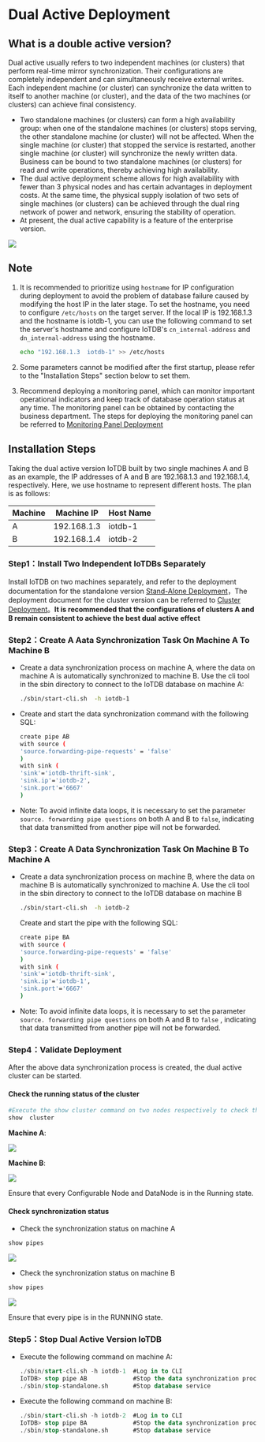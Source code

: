 <!--

    Licensed to the Apache Software Foundation (ASF) under one
    or more contributor license agreements.  See the NOTICE file
    distributed with this work for additional information
    regarding copyright ownership.  The ASF licenses this file
    to you under the Apache License, Version 2.0 (the
    "License"); you may not use this file except in compliance
    with the License.  You may obtain a copy of the License at
    
        http://www.apache.org/licenses/LICENSE-2.0
    
    Unless required by applicable law or agreed to in writing,
    software distributed under the License is distributed on an
    "AS IS" BASIS, WITHOUT WARRANTIES OR CONDITIONS OF ANY
    KIND, either express or implied.  See the License for the
    specific language governing permissions and limitations
    under the License.

-->
# Dual Active Deployment

## What is a double active version?

Dual active usually refers to two independent machines (or clusters) that perform real-time mirror synchronization. Their configurations are completely independent and can simultaneously receive external writes. Each independent machine (or cluster) can synchronize the data written to itself to another machine (or cluster), and the data of the two machines (or clusters) can achieve final consistency.

- Two standalone machines (or clusters) can form a high availability group: when one of the standalone machines (or clusters) stops serving, the other standalone machine (or cluster) will not be affected. When the single machine (or cluster) that stopped the service is restarted, another single machine (or cluster) will synchronize the newly written data. Business can be bound to two standalone machines (or clusters) for read and write operations, thereby achieving high availability.
- The dual active deployment scheme allows for high availability with fewer than 3 physical nodes and has certain advantages in deployment costs. At the same time, the physical supply isolation of two sets of single machines (or clusters) can be achieved through the dual ring network of power and network, ensuring the stability of operation.
- At present, the dual active capability is a feature of the enterprise version.

![](/img/20240731104336.png)

## Note

1. It is recommended to prioritize using `hostname` for IP configuration during deployment to avoid the problem of database failure caused by modifying the host IP in the later stage. To set the hostname, you need to configure `/etc/hosts` on the target server. If the local IP is 192.168.1.3 and the hostname is iotdb-1, you can use the following command to set the server's hostname and configure IoTDB's `cn_internal-address` and` dn_internal-address` using the hostname.

    ```Bash
    echo "192.168.1.3  iotdb-1" >> /etc/hosts 
    ```

2. Some parameters cannot be modified after the first startup, please refer to the "Installation Steps" section below to set them.

3. Recommend deploying a monitoring panel, which can monitor important operational indicators and keep track of database operation status at any time. The monitoring panel can be obtained by contacting the business department. The steps for deploying the monitoring panel can be referred to [Monitoring Panel Deployment](https://www.timecho.com/docs/UserGuide/latest/Deployment-and-Maintenance/Monitoring-panel-deployment.html)

## Installation Steps

Taking the dual active version IoTDB built by two single machines A and B as an example, the IP addresses of A and B are 192.168.1.3 and 192.168.1.4, respectively. Here, we use hostname to represent different hosts. The plan is as follows:

| Machine | Machine IP  | Host Name |
| ------- | ----------- | --------- |
| A       | 192.168.1.3 | iotdb-1   |
| B       | 192.168.1.4 | iotdb-2   |

### Step1：Install Two Independent IoTDBs Separately

Install IoTDB on two machines separately, and refer to the deployment documentation for the standalone version [Stand-Alone Deployment](../Deployment-and-Maintenance/Stand-Alone-Deployment_timecho.md)，The deployment document for the cluster version can be referred to [Cluster Deployment](../Deployment-and-Maintenance/Cluster-Deployment_timecho.md)。**It is recommended that the configurations of clusters A and B remain consistent to achieve the best dual active effect**

### Step2：Create A Aata Synchronization Task On Machine A To Machine B

- Create a data synchronization process on machine A, where the data on machine A is automatically synchronized to machine B. Use the cli tool in the sbin directory to connect to the IoTDB database on machine A:

    ```Bash
    ./sbin/start-cli.sh  -h iotdb-1
    ```

- Create and start the data synchronization command with the following SQL:

    ```Bash
    create pipe AB
    with source (
    'source.forwarding-pipe-requests' = 'false' 
    )
    with sink (
    'sink'='iotdb-thrift-sink',
    'sink.ip'='iotdb-2',
    'sink.port'='6667'
    )
    ```

- Note: To avoid infinite data loops, it is necessary to set the parameter `source. forwarding pipe questions` on both A and B to `false`, indicating that data transmitted from another pipe will not be forwarded.

### Step3：Create A Data Synchronization Task On Machine B To Machine A

- Create a data synchronization process on machine B, where the data on machine B is automatically synchronized to machine A. Use the cli tool in the sbin directory to connect to the IoTDB database on machine B

    ```Bash
    ./sbin/start-cli.sh  -h iotdb-2
    ```

    Create and start the pipe with the following SQL:

    ```Bash
    create pipe BA
    with source (
    'source.forwarding-pipe-requests' = 'false' 
    )
    with sink (
    'sink'='iotdb-thrift-sink',
    'sink.ip'='iotdb-1',
    'sink.port'='6667'
    )
    ```

- Note: To avoid infinite data loops, it is necessary to set the parameter `source. forwarding pipe questions` on both A and B to `false` , indicating that data transmitted from another pipe will not be forwarded.

### Step4：Validate Deployment

After the above data synchronization process is created, the dual active cluster can be started.

#### Check the running status of the cluster

```Bash
#Execute the show cluster command on two nodes respectively to check the status of IoTDB service
show  cluster
```

**Machine A**:

![](/img/%E5%8F%8C%E6%B4%BB-A.png)

**Machine B**:

![](/img/%E5%8F%8C%E6%B4%BB-B.png)

Ensure that every Configurable Node and DataNode is in the Running state.

#### Check synchronization status

- Check the synchronization status on machine A

```Bash
show pipes
```

![](/img/show%20pipes-A.png)

- Check the synchronization status on machine B

```Bash
show pipes
```

![](/img/show%20pipes-B.png)

Ensure that every pipe is in the RUNNING state.

### Step5：Stop Dual Active Version IoTDB

- Execute the following command on machine A:

    ```SQL
    ./sbin/start-cli.sh -h iotdb-1  #Log in to CLI
    IoTDB> stop pipe AB             #Stop the data synchronization process
    ./sbin/stop-standalone.sh       #Stop database service
    ```

- Execute the following command on machine B:

    ```SQL
    ./sbin/start-cli.sh -h iotdb-2  #Log in to CLI
    IoTDB> stop pipe BA             #Stop the data synchronization process
    ./sbin/stop-standalone.sh       #Stop database service
    ```

